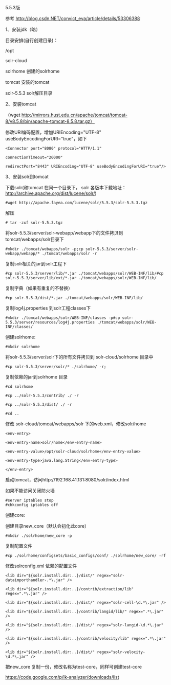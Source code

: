 5.5.3版

参考 http://blog.csdn.NET/convict_eva/article/details/53306388

1、安装jdk（略）

目录安排(自行创建目录)：

/opt

 solr-cloud

 solrhome 创建的solrhome

 tomcat 安装的tomcat

 solr-5.5.3 solr解压目录


2、安装tomcat

（wget http://mirrors.hust.edu.cn/apache/tomcat/tomcat-8/v8.5.8/bin/apache-tomcat-8.5.8.tar.gz）

修改URI编码配置，增加URIEncoding="UTF-8" useBodyEncodingForURI="true"，如下
```
<Connector port="8080" protocol="HTTP/1.1"

connectionTimeout="20000"

redirectPort="8443" URIEncoding="UTF-8" useBodyEncodingForURI="true"/>
```
3、安装solr到tomcat

下载solr(和tomcat 在同一个目录下， solr 各版本下载地址：http://archive.apache.org/dist/lucene/solr/)
```
#wget http://apache.fayea.com/lucene/solr/5.5.3/solr-5.5.3.tgz
```
解压

```
# tar -zxf solr-5.5.3.tgz 
```
将solr-5.5.3/server/solr-webapp/webapp下的文件拷贝到tomcat/webapps/solr目录下
```
#mkdir ./tomcat/webapps/solr -p;cp solr-5.5.3/server/solr-webapp/webapp/* ./tomcat/webapps/solr -r 
```
复制solr相关的jar到solr工程下
```
#cp solr-5.5.3/server/lib/*.jar ./tomcat/webapps/solr/WEB-INF/lib/#cp solr-5.5.3/server/lib/ext/*.jar ./tomcat/webapps/solr/WEB-INF/lib/
```
复制字典（如果有重复的不替换）
```
#cp solr-5.5.3/dist/*.jar ./tomcat/webapps/solr/WEB-INF/lib/
```
复制log4j.properties 到solr工程classes下
```
#mkdir ./tomcat/webapps/solr/WEB-INF/classes -p#cp solr-5.5.3/server/resources/log4j.properties ./tomcat/webapps/solr/WEB-INF/classes/
```

创建solrhome:
```
#mkdir solrhome
```

将solr-5.5.3/server/solr下的所有文件拷贝到 solr-cloud/solrhome 目录中

```
#cp solr-5.5.3/server/solr/* ./solrhome/ -r;
```


复制依赖的jar到solrhome 目录
```
#cd solrhome

#cp ../solr-5.5.3/contrib/ ./ -r

#cp ../solr-5.5.3/dist/ ./ -r

#cd ..
```

修改 solr-cloud/tomcat/webapps/solr 下的web.xml，修改solr/home
```
<env-entry>

<env-entry-name>solr/home</env-entry-name>

<env-entry-value>/opt/solr-cloud/solrhome</env-entry-value>

<env-entry-type>java.lang.String</env-entry-type>

</env-entry>

```

启动tomcat，访问http://192.168.41.131:8080/solr/index.html

如果不能访问关闭防火墙

```
#server iptables stop
#chkconfig iptables off
```


创建core:

创建目录new_core（默认会初化此core）
```
#mkdir ./solrhome/new_core -p
```
复制配置文件
```
#cp ./solrhome/configsets/basic_configs/conf/ ./solrhome/new_core/ -rf
```

修改solrconfig.xml 依赖的配置文件
```
<lib dir="${solr.install.dir:..}/dist/" regex="solr-dataimporthandler-.*\.jar" />

<lib dir="${solr.install.dir:..}/contrib/extraction/lib" regex=".*\.jar" />

<lib dir="${solr.install.dir:..}/dist/" regex="solr-cell-\d.*\.jar" />

<lib dir="${solr.install.dir:..}/contrib/langid/lib/" regex=".*\.jar" />

<lib dir="${solr.install.dir:..}/dist/" regex="solr-langid-\d.*\.jar" />

<lib dir="${solr.install.dir:..}/contrib/velocity/lib" regex=".*\.jar" />

<lib dir="${solr.install.dir:..}/dist/" regex="solr-velocity-\d.*\.jar" />
```

把new_core 复制一份，修改名称为test-core，同样可创建test-core

https://code.google.com/p/ik-analyzer/downloads/list
